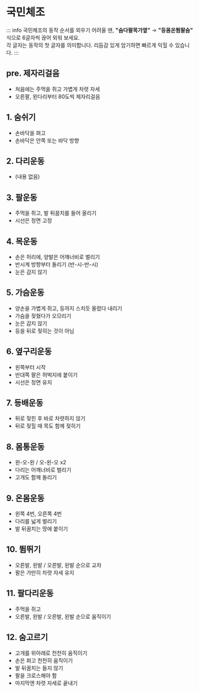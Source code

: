 # 국민체조

::: info
국민체조의 동작 순서를 외우기 어려울 땐, **"숨다팔목가옆"** → **"등몸온뜀팔숨"** 식으로 6글자씩 끊어 외워 보세요.  
각 글자는 동작의 첫 글자를 의미합니다. 리듬감 있게 암기하면 빠르게 익힐 수 있습니다.
:::

## pre. 제자리걸음
- 처음에는 주먹을 쥐고 가볍게 차렷 자세
- 오른팔, 왼다리부터 80도씩 제자리걸음

## 1. 숨쉬기
- 손바닥을 펴고
- 손바닥은 안쪽 또는 바닥 방향

## 2. 다리운동
- (내용 없음)

## 3. 팔운동
- 주먹을 쥐고, 발 뒤꿈치를 들어 올리기
- 시선은 정면 고정

## 4. 목운동
- 손은 허리에, 양발은 어깨너비로 벌리기
- 반시계 방향부터 돌리기 (반-시-반-시)
- 눈은 감지 않기

## 5. 가슴운동
- 양손을 가볍게 쥐고, 등까지 스치듯 올렸다 내리기
- 가슴을 젖혔다가 오므리기
- 눈은 감지 않기
- 등을 뒤로 젖히는 것이 아님

## 6. 옆구리운동
- 왼쪽부터 시작
- 반대쪽 팔은 허벅지에 붙이기
- 시선은 정면 유지

## 7. 등배운동
- 뒤로 젖힌 후 바로 차렷하지 않기
- 뒤로 젖힐 때 목도 함께 젖히기

## 8. 몸통운동
- 왼-오-왼 / 오-왼-오 x2
- 다리는 어깨너비로 벌리기
- 고개도 함께 돌리기

## 9. 온몸운동
- 왼쪽 4번, 오른쪽 4번
- 다리를 넓게 벌리기
- 발 뒤꿈치는 땅에 붙이기

## 10. 뜀뛰기
- 오른발, 왼발 / 오른발, 왼발 순으로 교차
- 팔은 가만히 차렷 자세 유지

## 11. 팔다리운동
- 주먹을 쥐고
- 오른발, 왼발 / 오른발, 왼발 순으로 움직이기

## 12. 숨고르기
- 고개를 위아래로 천천히 움직이기
- 손은 펴고 천천히 움직이기
- 발 뒤꿈치는 들지 않기
- 팔을 크로스해야 함
- 마지막엔 차렷 자세로 끝내기
